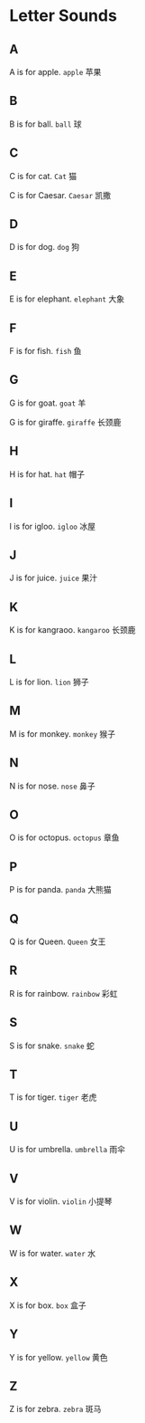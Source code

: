# Letter Sounds
## A
A is for apple. `apple` 苹果
## B
B is for ball. `ball` 球
## C
C is for cat. `Cat` 猫

C is for Caesar. `Caesar` 凯撒
## D
D is for dog. `dog` 狗
## E
E is for elephant. `elephant` 大象
## F
F is for fish. `fish` 鱼
## G
G is for goat. `goat` 羊

G is for giraffe. `giraffe` 长颈鹿
## H
H is for hat. `hat` 帽子
## I
I is for igloo. `igloo` 冰屋
## J
J is for juice. `juice` 果汁
## K
K is for kangraoo. `kangaroo` 长颈鹿
## L
L is for lion. `lion` 狮子
## M
M is for monkey. `monkey` 猴子
## N
N is for nose. `nose` 鼻子
## O
O is for octopus. `octopus` 章鱼
## P
P is for panda. `panda` 大熊猫
## Q
Q is for Queen. `Queen` 女王
## R
R is for rainbow. `rainbow` 彩虹
## S
S is for snake. `snake` 蛇
## T
T is for tiger. `tiger` 老虎
## U
U is for umbrella. `umbrella` 雨伞
## V
V is for violin. `violin` 小提琴
## W
W is for water. `water` 水
## X
X is for box. `box` 盒子
## Y
Y is for yellow. `yellow` 黄色
## Z
Z is for zebra. `zebra` 斑马